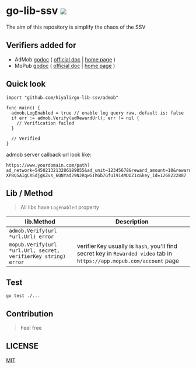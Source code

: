# go-lib-ssv [![](https://godoc.org/github.com/hiyali/go-lib-ssv?status.svg)](http://godoc.org/github.com/hiyali/go-lib-ssv)
The aim of this repository is simplify the chaos of the SSV

## Verifiers added for

* AdMob [godoc](http://godoc.org/github.com/hiyali/go-lib-ssv/admob) ( [official doc](https://developers.google.com/admob/android/rewarded-video-ssv) | [home page](https://admob.google.com/home/) )
* MoPub [godoc](http://godoc.org/github.com/hiyali/go-lib-ssv/mopub) ( [official doc](https://developers.mopub.com/publishers/android/rewarded-video/#4-configure-the-callback-server) | [home page](https://app.mopub.com/) )

## Quick look

```golang
import "github.com/hiyali/go-lib-ssv/admob"

func main() {
  admob.LogEnabled = true // enable log query raw, default is: false
  if err := admob.Verify(adRewardUrl); err != nil {
    // Verification failed
  }

  // Verified
}
```

admob server callback url look like:
```
https://www.yourdomain.com/path?ad_network=5450213213286189855&ad_unit=12345678&reward_amount=10&reward_item=coins×tamp=1507770365237823&transaction_id=1234567890ABCDEF1234567890ABCDEF&user_id=1234567&signature=MEUCIQDGx44BZgQU6TU4iYEo1nyzh3NgDEvqNAUXlax-XPBQ5AIgCXSdjgKZvs_6QNYad29NJRqwGIhGb7GfuI914MDDZ1c&key_id=1268222887
```

## Lib / Method

> All libs have `LogEnabled` property

| lib.Method | Description |
| --- | --- |
| `admob.Verify(url *url.Url) error` | |
| `mopub.Verify(url *url.Url, secret, verifierKey string) error` | verifierKey usually is `hash`, you'll find secret key in `Rewarded video` tab in `https://app.mopub.com/account` page |

## Test
```
go test ./...
```

## Contribution
> Feel free

## LICENSE

[MIT](https://raw.githubusercontent.com/hiyali/go-lib-ssv/master/LICENSE)
